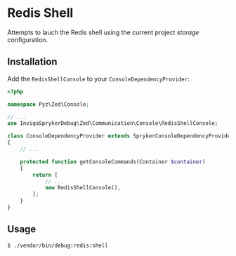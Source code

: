 Redis Shell
===========

Attempts to lauch the Redis shell using the current project _storage_
configuration.

Installation
------------

Add the `RedisShellConsole` to your `ConsoleDependencyProvider`:

```php
<?php

namespace Pyz\Zed\Console;

// ...
use InviqaSprykerDebug\Zed\Communication\Console\RedisShellConsole;

class ConsoleDependencyProvider extends SprykerConsoleDependencyProvider
{
    // ...

    protected function getConsoleCommands(Container $container)
    {
        return [
            // ...
            new RedisShellConsole(),
        ];
    }
}
```

Usage
-----

```bash
$ ./vendor/bin/debug:redis:shell
```
